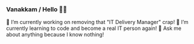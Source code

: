 ### Vanakkam / Hello 🙋‍♂️

🔭 I’m currently working on removing that "IT Delivery Manager" crap!
🌱 I’m currently learning to code and become a real IT person again!
💬 Ask me about anything because I know nothing!
